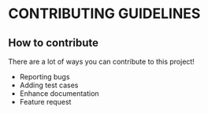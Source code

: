 # CONTRIBUTING GUIDELINES
## How to contribute
There are a lot of ways you can contribute to this project!

- Reporting bugs
- Adding test cases
- Enhance documentation
- Feature request
